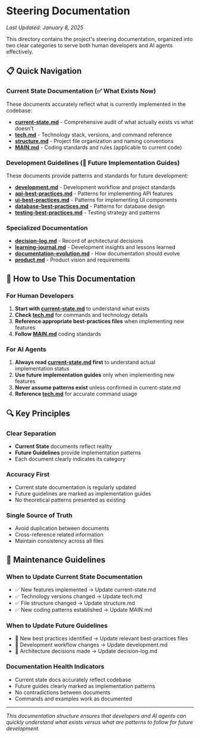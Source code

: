 # Steering Documentation

*Last Updated: January 8, 2025*

This directory contains the project's steering documentation, organized into two clear categories to serve both human developers and AI agents effectively.

## 📋 Quick Navigation

### Current State Documentation (✅ What Exists Now)
These documents accurately reflect what is currently implemented in the codebase:

- **[current-state.md](./current-state.md)** - Comprehensive audit of what actually exists vs what doesn't
- **[tech.md](./tech.md)** - Technology stack, versions, and command reference
- **[structure.md](./structure.md)** - Project file organization and naming conventions
- **[MAIN.md](./MAIN.md)** - Coding standards and rules (applicable to current code)

### Development Guidelines (🔄 Future Implementation Guides)
These documents provide patterns and standards for future development:

- **[development.md](./development.md)** - Development workflow and project standards
- **[api-best-practices.md](./api-best-practices.md)** - Patterns for implementing API features
- **[ui-best-practices.md](./ui-best-practices.md)** - Patterns for implementing UI components
- **[database-best-practices.md](./database-best-practices.md)** - Patterns for database design
- **[testing-best-practices.md](./testing-best-practices.md)** - Testing strategy and patterns

### Specialized Documentation
- **[decision-log.md](./decision-log.md)** - Record of architectural decisions
- **[learning-journal.md](./learning-journal.md)** - Development insights and lessons learned
- **[documentation-evolution.md](./documentation-evolution.md)** - How documentation should evolve
- **[product.md](./product.md)** - Product vision and requirements

## 🎯 How to Use This Documentation

### For Human Developers
1. **Start with [current-state.md](./current-state.md)** to understand what exists
2. **Check [tech.md](./tech.md)** for commands and technology details
3. **Reference appropriate best-practices files** when implementing new features
4. **Follow [MAIN.md](./MAIN.md)** coding standards

### For AI Agents
1. **Always read [current-state.md](./current-state.md) first** to understand actual implementation status
2. **Use future implementation guides** only when implementing new features
3. **Never assume patterns exist** unless confirmed in current-state.md
4. **Reference [tech.md](./tech.md)** for accurate command usage

## 🔍 Key Principles

### Clear Separation
- **Current State** documents reflect reality
- **Future Guidelines** provide implementation patterns
- Each document clearly indicates its category

### Accuracy First
- Current state documentation is regularly updated
- Future guidelines are marked as implementation guides
- No theoretical patterns presented as existing

### Single Source of Truth
- Avoid duplication between documents
- Cross-reference related information
- Maintain consistency across all files

## 📝 Maintenance Guidelines

### When to Update Current State Documentation
- ✅ New features implemented → Update current-state.md
- ✅ Technology versions changed → Update tech.md
- ✅ File structure changed → Update structure.md
- ✅ New coding patterns established → Update MAIN.md

### When to Update Future Guidelines
- 🔄 New best practices identified → Update relevant best-practices files
- 🔄 Development workflow changes → Update development.md
- 🔄 Architecture decisions made → Update decision-log.md

### Documentation Health Indicators
- Current state docs accurately reflect codebase
- Future guides clearly marked as implementation patterns
- No contradictions between documents
- Commands and examples work as documented

---

*This documentation structure ensures that developers and AI agents can quickly understand what exists versus what are patterns to follow for future development.*
